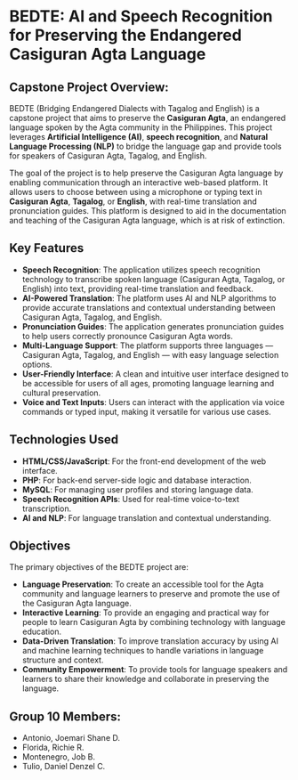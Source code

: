 # BEDTE: AI and Speech Recognition for Preserving the Endangered Casiguran Agta Language

## Capstone Project Overview:

BEDTE (Bridging Endangered Dialects with Tagalog and English) is a capstone project that aims to preserve the **Casiguran Agta**, an endangered language spoken by the Agta community in the Philippines. This project leverages **Artificial Intelligence (AI)**, **speech recognition**, and **Natural Language Processing (NLP)** to bridge the language gap and provide tools for speakers of Casiguran Agta, Tagalog, and English.

The goal of the project is to help preserve the Casiguran Agta language by enabling communication through an interactive web-based platform. It allows users to choose between using a microphone or typing text in **Casiguran Agta**, **Tagalog**, or **English**, with real-time translation and pronunciation guides. This platform is designed to aid in the documentation and teaching of the Casiguran Agta language, which is at risk of extinction.

## Key Features

- **Speech Recognition**: The application utilizes speech recognition technology to transcribe spoken language (Casiguran Agta, Tagalog, or English) into text, providing real-time translation and feedback.
- **AI-Powered Translation**: The platform uses AI and NLP algorithms to provide accurate translations and contextual understanding between Casiguran Agta, Tagalog, and English.
- **Pronunciation Guides**: The application generates pronunciation guides to help users correctly pronounce Casiguran Agta words.
- **Multi-Language Support**: The platform supports three languages — Casiguran Agta, Tagalog, and English — with easy language selection options.
- **User-Friendly Interface**: A clean and intuitive user interface designed to be accessible for users of all ages, promoting language learning and cultural preservation.
- **Voice and Text Inputs**: Users can interact with the application via voice commands or typed input, making it versatile for various use cases.

## Technologies Used

- **HTML/CSS/JavaScript**: For the front-end development of the web interface.
- **PHP**: For back-end server-side logic and database interaction.
- **MySQL**: For managing user profiles and storing language data.
- **Speech Recognition APIs**: Used for real-time voice-to-text transcription.
- **AI and NLP**: For language translation and contextual understanding.

## Objectives

The primary objectives of the BEDTE project are:

- **Language Preservation**: To create an accessible tool for the Agta community and language learners to preserve and promote the use of the Casiguran Agta language.
- **Interactive Learning**: To provide an engaging and practical way for people to learn Casiguran Agta by combining technology with language education.
- **Data-Driven Translation**: To improve translation accuracy by using AI and machine learning techniques to handle variations in language structure and context.
- **Community Empowerment**: To provide tools for language speakers and learners to share their knowledge and collaborate in preserving the language.

## Group 10 Members:

- Antonio, Joemari Shane D.
- Florida, Richie R.
- Montenegro, Job B.
- Tulio, Daniel Denzel C.

